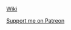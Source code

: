 [Wiki](https://github.com/reyzor1991/pf2e-wiki/wiki/PF2e-Weapon-Trait-Options)

[Support me on Patreon](https://www.patreon.com/reyzor1991)
